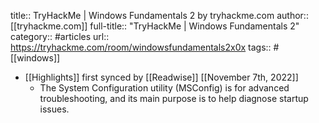 title:: TryHackMe | Windows Fundamentals 2 by tryhackme.com
author:: [[tryhackme.com]]
full-title:: "TryHackMe | Windows Fundamentals 2"
category:: #articles
url:: https://tryhackme.com/room/windowsfundamentals2x0x
tags:: #[[windows]]

- [[Highlights]] first synced by [[Readwise]] [[November 7th, 2022]]
	- The System Configuration utility (MSConfig) is for advanced troubleshooting, and its main purpose is to help diagnose startup issues.